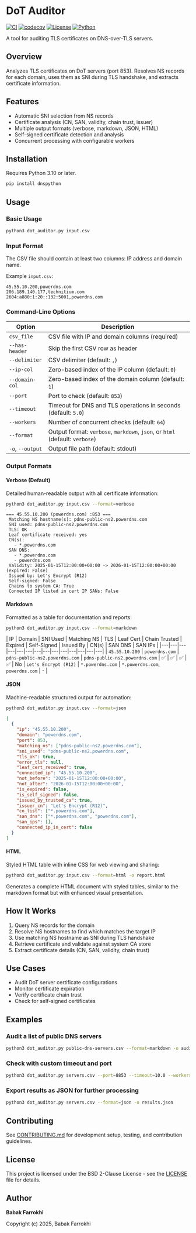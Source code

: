# DoT Auditor

[![CI](https://github.com/farrokhi/dot_auditor/actions/workflows/ci.yml/badge.svg)](https://github.com/farrokhi/dot_auditor/actions/workflows/ci.yml)
[![codecov](https://codecov.io/gh/farrokhi/dot_auditor/branch/main/graph/badge.svg)](https://codecov.io/gh/farrokhi/dot_auditor)
[![License](https://img.shields.io/badge/License-BSD_2--Clause-blue.svg)](LICENSE)
[![Python](https://img.shields.io/badge/python-3.10+-blue.svg)](https://www.python.org/downloads/)

A tool for auditing TLS certificates on DNS-over-TLS servers.

## Overview

Analyzes TLS certificates on DoT servers (port 853). Resolves NS records for each domain, uses them as SNI during TLS handshake, and extracts certificate information.

## Features

- Automatic SNI selection from NS records
- Certificate analysis (CN, SAN, validity, chain trust, issuer)
- Multiple output formats (verbose, markdown, JSON, HTML)
- Self-signed certificate detection and analysis
- Concurrent processing with configurable workers

## Installation

Requires Python 3.10 or later.

```bash
pip install dnspython
```

## Usage

### Basic Usage

```bash
python3 dot_auditor.py input.csv
```

### Input Format

The CSV file should contain at least two columns: IP address and domain name.

Example `input.csv`:
```csv
45.55.10.200,powerdns.com
206.189.140.177,technitium.com
2604:a880:1:20::132:5001,powerdns.com
```

### Command-Line Options

| Option | Description |
|--------|-------------|
| `csv_file` | CSV file with IP and domain columns (required) |
| `--has-header` | Skip the first CSV row as header |
| `--delimiter` | CSV delimiter (default: `,`) |
| `--ip-col` | Zero-based index of the IP column (default: `0`) |
| `--domain-col` | Zero-based index of the domain column (default: `1`) |
| `--port` | Port to check (default: `853`) |
| `--timeout` | Timeout for DNS and TLS operations in seconds (default: `5.0`) |
| `--workers` | Number of concurrent checks (default: `64`) |
| `--format` | Output format: `verbose`, `markdown`, `json`, or `html` (default: `verbose`) |
| `-o`, `--output` | Output file path (default: stdout) |

### Output Formats

#### Verbose (Default)

Detailed human-readable output with all certificate information:

```bash
python3 dot_auditor.py input.csv --format=verbose
```

```
=== 45.55.10.200 (powerdns.com) :853 ===
 Matching NS hostname(s): pdns-public-ns2.powerdns.com
 SNI used: pdns-public-ns2.powerdns.com
 TLS: OK
 Leaf certificate received: yes
 CN(s):
   - *.powerdns.com
 SAN DNS:
   - *.powerdns.com
   - powerdns.com
 Validity: 2025-01-15T12:00:00+00:00 -> 2026-01-15T12:00:00+00:00 (expired: False)
 Issued by: Let's Encrypt (R12)
 Self-signed: False
 Chains to system CA: True
 Connected IP listed in cert IP SANs: False
```

#### Markdown

Formatted as a table for documentation and reports:

```bash
python3 dot_auditor.py input.csv --format=markdown
```

| IP | Domain | SNI Used | Matching NS | TLS | Leaf Cert | Chain Trusted | Expired | Self-Signed | Issued By | CN(s) | SAN DNS | SAN IPs |
|---|---|---|---|---|---|---|---|---|---|---|---|---|---|
| `45.55.10.200` | `powerdns.com` | `pdns-public-ns2.powerdns.com` | `pdns-public-ns2.powerdns.com` | ✅ | ✅ | ✅ | ✅ | No | `Let's Encrypt (R12)` | `*.powerdns.com` | `*.powerdns.com`, `powerdns.com` | - |

#### JSON

Machine-readable structured output for automation:

```bash
python3 dot_auditor.py input.csv --format=json
```

```json
[
  {
    "ip": "45.55.10.200",
    "domain": "powerdns.com",
    "port": 853,
    "matching_ns": ["pdns-public-ns2.powerdns.com"],
    "sni_used": "pdns-public-ns2.powerdns.com",
    "tls_ok": true,
    "error_tls": null,
    "leaf_cert_received": true,
    "connected_ip": "45.55.10.200",
    "not_before": "2025-01-15T12:00:00+00:00",
    "not_after": "2026-01-15T12:00:00+00:00",
    "is_expired": false,
    "is_self_signed": false,
    "issued_by_trusted_ca": true,
    "issuer_cn": "Let's Encrypt (R12)",
    "cn_list": ["*.powerdns.com"],
    "san_dns": ["*.powerdns.com", "powerdns.com"],
    "san_ips": [],
    "connected_ip_in_cert": false
  }
]
```

#### HTML

Styled HTML table with inline CSS for web viewing and sharing:

```bash
python3 dot_auditor.py input.csv --format=html -o report.html
```

Generates a complete HTML document with styled tables, similar to the markdown format but with enhanced visual presentation.

## How It Works

1. Query NS records for the domain
2. Resolve NS hostnames to find which matches the target IP
3. Use matching NS hostname as SNI during TLS handshake
4. Retrieve certificate and validate against system CA store
5. Extract certificate details (CN, SAN, validity, chain trust)

## Use Cases

- Audit DoT server certificate configurations
- Monitor certificate expiration
- Verify certificate chain trust
- Check for self-signed certificates

## Examples

### Audit a list of public DNS servers

```bash
python3 dot_auditor.py public-dns-servers.csv --format=markdown -o audit-report.md
```

### Check with custom timeout and port

```bash
python3 dot_auditor.py servers.csv --port=8853 --timeout=10.0 --workers=32
```

### Export results as JSON for further processing

```bash
python3 dot_auditor.py servers.csv --format=json -o results.json
```

## Contributing

See [CONTRIBUTING.md](CONTRIBUTING.md) for development setup, testing, and contribution guidelines.

## License

This project is licensed under the BSD 2-Clause License - see the [LICENSE](LICENSE) file for details.

## Author

**Babak Farrokhi**

Copyright (c) 2025, Babak Farrokhi
